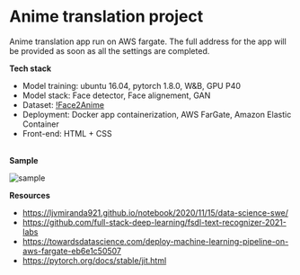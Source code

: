 # **Anime translation project**

Anime translation app run on AWS fargate. The full address for the app will be provided as soon as all the settings are completed. 

**Tech stack**

- Model training: ubuntu 16.04, pytorch 1.8.0, W&B, GPU P40 
- Model stack: Face detector, Face alignement, GAN
- Dataset: [!Face2Anime](https://github.com/bing-li-ai/AniGAN) 
- Deployment: Docker app containerization, AWS FarGate, Amazon Elastic Container 
- Front-end: HTML + CSS 
<br><br>

**Sample**

![sample](https://github.com/jis478/AnimeTranslation/blob/main/samples/sample.PNG)

**Resources**
 - https://ljvmiranda921.github.io/notebook/2020/11/15/data-science-swe/
 - https://github.com/full-stack-deep-learning/fsdl-text-recognizer-2021-labs
 - https://towardsdatascience.com/deploy-machine-learning-pipeline-on-aws-fargate-eb6e1c50507
 - https://pytorch.org/docs/stable/jit.html
